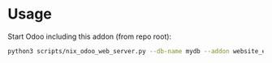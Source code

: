 # Usage

Start Odoo including this addon (from repo root):

```bash
python3 scripts/nix_odoo_web_server.py --db-name mydb --addon website_event_questions_by_ticket
```
